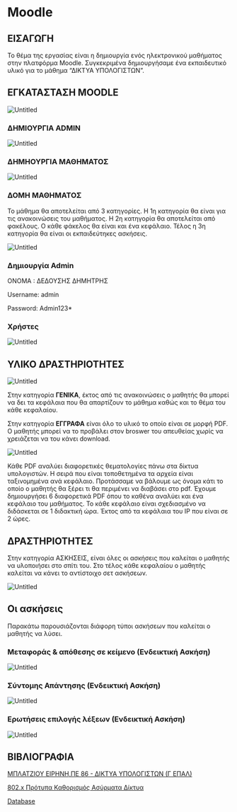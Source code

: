 # Moodle

## ΕΙΣΑΓΩΓΗ

Το θέμα της εργασίας είναι η δημιουργία ενός ηλεκτρονικού μαθήματος στην πλατφόρμα Moodle. Συγκεκριμένα δημιουργήσαμε ένα εκπαιδευτικό υλικό για το μάθημα “ΔΙΚΤΥΑ ΥΠΟΛΟΓΙΣΤΩΝ”.  

## ΕΓΚΑΤΑΣΤΑΣΗ MOODLE

![Untitled](md-files/Untitled.png)

### ΔΗΜΙΟΥΡΓΙΑ ADMIN

![Untitled](md-files/Untitled%201.png)

### ΔΗΜΗΟΥΡΓΙΑ ΜΑΘΗΜΑΤΟΣ

![Untitled](md-files/Untitled%202.png)

### ΔΟΜΗ ΜΑΘΗΜΑΤΟΣ

Το μάθημα θα αποτελείται από 3 κατηγορίες. Η 1η κατηγορία θα είναι για τις ανακοινώσεις του μαθήματος. Η 2η κατηγορία θα αποτελείται από φακέλους. Ο κάθε φάκελος θα είναι και ένα κεφάλαιο. Τέλος η 3η κατηγορία θα είναι οι εκπαιδεύτηκες ασκήσεις. 

![Untitled](md-files/Untitled%203.png)

### Δημιουργία Admin

ΟΝΟΜΑ : ΔΕΔΟΥΣΗΣ ΔΗΜΗΤΡΗΣ

Username: admin

Password: Admin123*

### **Χρήστες**

![Untitled](md-files/Untitled%204.png)

## ΥΛΙΚΟ ΔΡΑΣΤΗΡΙΟΤΗΤΕΣ

![Untitled](md-files/Untitled%205.png)

Στην κατηγορία **ΓΕΝΙΚΑ**, έκτος από τις ανακοινώσεις ο μαθητής θα μπορεί να δει τα κεφάλαια που θα απαρτίζουν το μάθημα καθώς και το θέμα του κάθε κεφαλαίου.  

Στην κατηγορία **ΕΓΓΡΑΦΑ** είναι όλο το υλικό το οποίο είναι σε μορφή PDF. Ο μαθητής μπορεί να το προβάλει στον broswer του απευθείας χωρίς να χρειάζεται να του κάνει download. 

![Untitled](md-files/Untitled%206.png)

Κάθε PDF αναλύει διαφορετικές θεματολογίες πάνω στα δίκτυα υπολογιστών. Η σειρά που είναι τοποθετημένα τα αρχεία είναι ταξινομημένα ανά κεφάλαιο. Προτάσσαμε να βάλουμε ως όνομα κάτι το οποίο ο μαθητής θα ξέρει τι θα περιμένει να διαβάσει στο pdf. Έχουμε δημιουργήσει 6 διαφορετικά PDF όπου το καθένα αναλύει και ένα κεφάλαιο του μαθήματος. Το κάθε κεφάλαιο είναι σχεδιασμένο να διδάσκεται σε 1 διδακτική ώρα. Έκτος από τα κεφάλαια του IP που είναι σε 2 ώρες. 

## ΔΡΑΣΤΗΡΙΟΤΗΤΕΣ

Στην κατηγορία ΑΣΚΗΣΕΙΣ, είναι όλες οι ασκήσεις που καλείται ο μαθητής να υλοποιήσει στο σπίτι του. Στο τέλος κάθε κεφαλαίου ο μαθητής καλείται να κάνει το αντίστοιχο σετ ασκήσεων.

![Untitled](md-files/Untitled%207.png)

## Οι ασκήσεις

Παρακάτω παρουσιάζονται διάφορη τύποι ασκήσεων που καλείται ο μαθητής να λύσει.

### **Μεταφοράς & απόθεσης σε κείμενο (Ενδεικτική Ασκήση)**

![Untitled](md-files/Untitled%208.png)

### Σύντομης Απάντησης **(Ενδεικτική Ασκήση)**

![Untitled](md-files/Untitled%209.png)

### **Ερωτήσεις επιλογής λέξεων (Ενδεικτική Ασκήση)**

![Untitled](md-files/Untitled%2010.png)

## ΒΙΒΛΙΟΓΡΑΦΙΑ

[ΜΠΛΑΤΖΙΟΥ  ΕΙΡΗΝΗ,ΠΕ 86 - ΔΙΚΤΥΑ ΥΠΟΛΟΓΙΣΤΩΝ (Γ ΕΠΑΛ)](https://sites.google.com/view/renablatz-epal/δικτυα-υπολογιστων-γ-επαλ?authuser=0)

[802.x Πρότυπα Καθορισμός Ασύρματα Δίκτυα](http://www.221021.com/Networking/wireless-networking/81937.html)

[Database](https://www.notion.so/Database-cc71127167b44d71822a9ce8cb4723c6?pvs=21)
